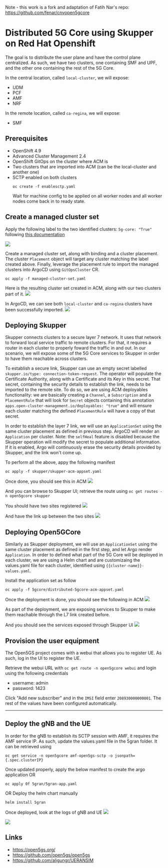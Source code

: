 Note - this work is a fork and adaptation of Fatih Nar's repo: https://github.com/fenar/cnvopen5gcore

# Distributed 5G Core using Skupper on Red Hat Openshift

The goal is to distribute the user plane and have the control plane centralized. As such, we have two clusters, one containing SMF and UPF, and the other one containing the rest of the 5G Core.

In the central location, called `local-cluster`, we will expose:
- UDM
- PCF
- AMF
- NRF

In the remote location, called `ca-regina`, we will expose:
- SMF

## Prerequisites

- OpenShift 4.9
- Advanced Cluster Management 2.4
- OpenShift GitOps on the cluster where ACM is
- Two clusters that are imported into ACM (can be the local-cluster and another one)
- SCTP enabled on both clusters
    ```
    oc create -f enablesctp.yaml
    ```
    Wait for machine config to be applied on all worker nodes and all worker nodes come back in to ready state.

## Create a managed cluster set

Apply the following label to the two identified clusters: `5g-core: "True"` following [this documentation](https://access.redhat.com/documentation/en-us/red_hat_advanced_cluster_management_for_kubernetes/2.4/html/clusters/managing-your-clusters#managing-cluster-labels)

![](assets/cluster-label.png)

Create a managed cluster set, along with binding and a cluster placement. The cluster `Placement` object will target any cluster matching the label created above.
Finally, leverage the placement rule to import the managed clusters into ArgoCD using `GitOpsCluster` CR.
~~~
oc apply -f managed-cluster-set.yaml
~~~

Here is the resulting cluster set created in ACM, along with our two clusters part of it.
![](assets/cluster-set.png)

In ArgoCD, we can see both `local-cluster` and `ca-regina` clusters have been successfully imported.
![](assets/argocd-clusters.png)

## Deploying Skupper

Skupper connects clusters to a secure layer 7 network. It uses that network to forward local service traffic to remote clusters. For that, it requires a router in each cluster to properly foward the traffic in and out. In our scenario, we will expose some of the 5G Core services to Skupper in order to have them reachable across clusters.

To establish a secure link, Skupper can use an empty secret labelled `skupper.io/type: connection-token-request`. The operator will populate the Certificate Authority, along with a Certificate and its Key in this secret.
That secret, containing the security details to establish the link, needs to be imported to the remote site.
To do so, we are using ACM deployables functionality: we are basically creating a `Channel`, a `Subscription` and a `PlacementRule` that will look for `Secret` objects containing this annotation `apps.open-cluster-management.io/deployables: "true"` and will ensure each cluster matching the defined `PlacementRule` will have a copy of that secret.

In order to establish the layer 7 link, we will use an `ApplicationSet` using the same cluster placement as defined in previous step. ArgoCD will render an `Application` per cluster.
Note: the `selfHeal` feature is disabled because the Skupper operation will modify the secret to populate additional information. If it is enabled, Argo will continuously erase the security details provided by Skupper, and the link won't come up.

To perform all the above, appy the following manifest
~~~
oc apply -f skupper/skupper-acm-appset.yaml
~~~

Once done, you should see this in ACM
![](assets/acm-skupper-appset.png)

And you can browse to Skupper UI; retrieve the route using `oc get routes -n open5gcore skupper`

You should have two sites registered
![](assets/ca-regina-sites.png)

And have the link up between the two sites
![](assets/ca-regina-link.png)

## Deploying Open5GCore

Similarly as Skupper deployment, we will use an `ApplicationSet` using the same cluster placement as defined in the first step, and let Argo render `Application`.
In order to defined what part of the 5G Core will be deployed in each cluster, we are using a Helm chart and are customizaing the values.yaml file for each cluster, identified using `{{cluster-name}}-values.yaml`.

Install the application set as follow
~~~
oc apply -f 5gcore/distributed-5gcore-acm-appset.yaml
~~~

Once the deployment is done, you should see the following in ACM
![](assets/distributed-5g-acm.png)

As part of the deployment, we are exposing services to Skupper to make them reachable through the L7 link created before.

And you should see the services exposed through Skupper UI
![](assets/exposed-services.png)

## Provision the user equipment

The Open5GS project comes with a webui that allows you to register UE. As such, log in the UI to register the UE.

Retrieve the webui URL with `oc get route -n open5gcore webui` and login using the following credentials
- username: admin
- password: 1423

Click "Add new subscriber" and in the `IMSI` field enter `208930000000001`. The rest of the values have been configured automatically.

----
## Deploy the gNB and the UE

In order for the gNB to establish its SCTP session with AMF, it requires the AMF service IP. As such, update the values.yaml file in the 5gran folder.
It can be retrieved using
~~~
oc get service -n open5gcore amf-open5gs-sctp -o jsonpath={.spec.clusterIP}
~~~

Once updated properly, apply the below manifest to create the argo application OR
~~~
oc apply 0f 5gran/5gran-app.yaml
~~~

OR Deploy the helm chart manually
~~~
helm install 5gran
~~~

Once deployed, look at the logs of gNB and UE
![](assets/gnb-logs.png)

![](assets/ue-logs.png)

## Links
- https://open5gs.org/
- https://github.com/open5gs/open5gs
- https://github.com/aligungr/UERANSIM